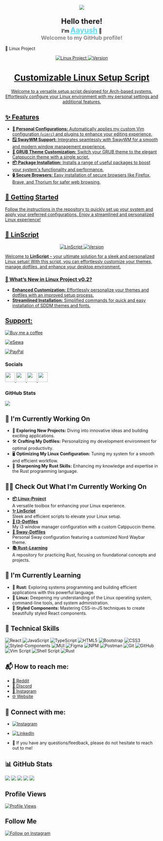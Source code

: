 <p align="center">
  <a href="https://chalisehari.com.np" target="_blank" rel="noreferrer"><img src="https://github.com/aayushx402/Linux-Background/blob/main/20240726_143603.png"></a>
</p>

<h3 align="center">
  <span style="font-size: 24px; font-weight: bold;">Hello there!</span> <br>
  I'm <a href="https://chalisehari.com.np" style="font-size: 24px; color: #61DAFB;">Aayush</a> 👋 <br>
  <span style="font-size: 18px; color: #888;">Welcome to my GitHub profile!</span>
</h3>

🚀 Linux Project
<p align="center">
  <a href="https://github.com/aayushx402/linux-project" target="_blank" rel="noreferrer">
    <img src="https://img.shields.io/badge/Check%20Out%20My%20Linux%20Project-Repo-61DAFB?style=for-the-badge&logo=github&logoColor=white" alt="Linux Project">
  </a>
    <a href="https://github.com/aayushx402/linux-project/releases/tag/v0.1.0" target="_blank" rel="noreferrer">
      <img src="https://img.shields.io/badge/Version-0.1-brightgreen?style=for-the-badge&logo=github&logoColor=white" alt="Version">
</p>

<h1 align="center">Customizable Linux Setup Script</h1>

<p align="center">Welcome to a versatile setup script designed for Arch-based systems. Effortlessly configure your Linux environment with my personal settings and additional features.</p>

<h2>✨ Features</h2>
<ul>
    <li><strong>🔧 Personal Configurations:</strong> Automatically applies my custom Vim configuration (<code>vimrc</code>) and plugins to enhance your editing experience.</li>
    <li><strong>🪟 SwayWM Support:</strong> Integrates seamlessly with SwayWM for a smooth and modern window management experience.</li>
    <li><strong>🎨 GRUB Theme Customization:</strong> Switch your GRUB theme to the elegant Catppuccin theme with a single script.</li>
    <li><strong>📦 Package Installation:</strong> Installs a range of useful packages to boost your system's functionality and performance.</li>
    <li><strong>🔒 Secure Browsers:</strong> Easy installation of secure browsers like Firefox, Brave, and Thorium for safer web browsing.</li>
</ul>

<h2>🚀 Getting Started</h2>
<p>Follow the instructions in the repository to quickly set up your system and apply your preferred configurations. Enjoy a streamlined and personalized Linux experience!</p>


## 🌟 LinScript

<p align="center">
  <a href="https://github.com/aayushx402/LinScript" target="_blank" rel="noreferrer">
    <img src="https://img.shields.io/badge/Check%20Out%20LinScript-Repo-61DAFB?style=for-the-badge&logo=github&logoColor=white" alt="LinScript">
  </a>
  <a href="https://github.com/aayushx402/LinScript/releases/tag/0.2.0" target="_blank" rel="noreferrer">
    <img src="https://img.shields.io/badge/Version-0.2-brightgreen?style=for-the-badge&logo=github&logoColor=white" alt="Version">
</p>

<p>Welcome to <strong>LinScript</strong> – your ultimate solution for a sleek and personalized Linux setup! With this script, you can effortlessly customize your themes, manage dotfiles, and enhance your desktop environment.</p>

<h3>🚀 What’s New in Linux Project v0.2?</h3>
<ul>
    <li><strong>Enhanced Customization:</strong> Effortlessly personalize your themes and dotfiles with an improved setup process.</li>
    <li><strong>Streamlined Installation:</strong> Simplified commands for quick and easy installation of SDDM themes and fonts.</li>
</ul>


## Support:

[![Buy me a coffee](https://www.buymeacoffee.com/assets/img/custom_images/yellow_img.png)](https://www.buymeacoffee.com/aayushchalise)

[![eSewa](https://www.esewa.com.np/assets/img/esewa-logo.png)](https://esewa.com.np/#/make_payment/BALTXN/Fund%20Transfer/9866561621)

[![PayPal](https://www.paypalobjects.com/webstatic/en_US/i/buttons/PP_logo_h_100x26.png)](https://www.paypal.com/mep/dashboard)


### Socials

<p align="left"> <a href="https://www.github.com/aayushx402" target="_blank" rel="noreferrer"> <picture> <source media="(prefers-color-scheme: dark)" srcset="https://raw.githubusercontent.com/danielcranney/readme-generator/main/public/icons/socials/github-dark.svg" /> <source media="(prefers-color-scheme: light)" srcset="https://raw.githubusercontent.com/danielcranney/readme-generator/main/public/icons/socials/github.svg" /> <img src="https://raw.githubusercontent.com/danielcranney/readme-generator/main/public/icons/socials/github.svg" width="32" height="32" /> </picture> </a> <a href="http://www.instagram.com/aayushxvf" target="_blank" rel="noreferrer"> <picture> <source media="(prefers-color-scheme: dark)" srcset="https://raw.githubusercontent.com/danielcranney/readme-generator/main/public/icons/socials/instagram-dark.svg" /> <source media="(prefers-color-scheme: light)" srcset="https://raw.githubusercontent.com/danielcranney/readme-generator/main/public/icons/socials/instagram.svg" /> <img src="https://raw.githubusercontent.com/danielcranney/readme-generator/main/public/icons/socials/instagram.svg" width="32" height="32" /> </picture> </a> <a href="https://www.linkedin.com/in/aayushchalese" target="_blank" rel="noreferrer"> <picture> <source media="(prefers-color-scheme: dark)" srcset="https://raw.githubusercontent.com/danielcranney/readme-generator/main/public/icons/socials/linkedin-dark.svg" /> <source media="(prefers-color-scheme: light)" srcset="https://raw.githubusercontent.com/danielcranney/readme-generator/main/public/icons/socials/linkedin.svg" /> <img src="https://raw.githubusercontent.com/danielcranney/readme-generator/main/public/icons/socials/linkedin.svg" width="32" height="32" /> </picture> </a> <a href="https://www.youtube.com/@aayushchalese" target="_blank" rel="noreferrer"> <picture> <source media="(prefers-color-scheme: dark)" srcset="https://raw.githubusercontent.com/danielcranney/readme-generator/main/public/icons/socials/youtube-dark.svg" /> <source media="(prefers-color-scheme: light)" srcset="https://raw.githubusercontent.com/danielcranney/readme-generator/main/public/icons/socials/youtube.svg" /> <img src="https://raw.githubusercontent.com/danielcranney/readme-generator/main/public/icons/socials/youtube.svg" width="32" height="32" /> </picture> </a></p>



### GitHub Stats

<p align="left"><img src="https://raw.githubusercontent.com/aayushx402/aayushx402/main/github-metrics.svg" /></p>

## 🔭 I'm Currently Working On

- 🚀 **Exploring New Projects:** Diving into innovative ideas and building exciting applications.
- 🛠️ **Crafting My Dotfiles:** Personalizing my development environment for optimal productivity.
- 🖥️ **Optimizing My Linux Configuration:** Tuning my system for a smooth and efficient workflow.
- 🦀 **Sharpening My Rust Skills:** Enhancing my knowledge and expertise in the Rust programming language.

<h2>👩‍💻 Check Out What I'm Currently Working On</h2>

<ul>
  <li>
    <a href="https://github.com/aayushx402/linux-project"><strong>📦 Linux-Project</strong></a><br>
    A versatile toolbox for enhancing your Linux experience.
  </li>
  <li>
    <a href="https://github.com/aayushx402/LinScript"><strong>✨ LinScript</strong></a><br>
    Sleek and efficient scripts to elevate your Linux setup.
  </li>
  <li>
    <a href="https://github.com/aayushx402/i3-CatDotfiles"><strong>🎨 I3-Dotfiles</strong></a><br>
    My i3 window manager configuration with a custom Catppuccin theme.
  </li>
  <li>
    <a href="https://github.com/aayushx402/sway"><strong>🎨 Sway-Dotfiles</strong></a><br>
    Personal Sway configuration featuring a customized Nord Waybar theme.
  </li>
  <li>
    <a href="https://github.com/aayushx402/Rust-practice"><strong>📚 Rust-Learning</strong></a><br>
    A repository for practicing Rust, focusing on foundational concepts and projects.
  </li>
</ul>


## 🌱 I'm Currently Learning

- 🦀 **Rust:** Exploring systems programming and building efficient applications with this powerful language.
- 🐧 **Linux:** Deepening my understanding of the Linux operating system, command-line tools, and system administration.
- 💅 **Styled Components:** Mastering CSS-in-JS techniques to create beautifully styled React components.

## 🧰 Technical Skills

![React](https://img.shields.io/badge/-React-61DAFB?style=for-the-badge&logo=react&logoColor=white)
![JavaScript](https://img.shields.io/badge/-JavaScript-F7DF1E?style=for-the-badge&logo=javascript&logoColor=black)
![TypeScript](https://img.shields.io/badge/-TypeScript-007ACC?style=for-the-badge&logo=typescript&logoColor=white)
![HTML5](https://img.shields.io/badge/-HTML5-E34F26?style=for-the-badge&logo=html5&logoColor=white)
![Bootstrap](https://img.shields.io/badge/-Bootstrap-7952B3?style=for-the-badge&logo=bootstrap&logoColor=white)
![CSS3](https://img.shields.io/badge/-CSS3-1572B6?style=for-the-badge&logo=css3&logoColor=white)
![Styled-Components](https://img.shields.io/badge/-Styled--Components-DB7093?style=for-the-badge&logo=styled-components&logoColor=white)
![MUI](https://img.shields.io/badge/-MUI-007FFF?style=for-the-badge&logo=mui&logoColor=white)
![Figma](https://img.shields.io/badge/-Figma-F24E1E?style=for-the-badge&logo=figma&logoColor=white)
![NPM](https://img.shields.io/badge/-NPM-CB3837?style=for-the-badge&logo=npm&logoColor=white)
![Postman](https://img.shields.io/badge/-Postman-FF6C37?style=for-the-badge&logo=postman&logoColor=white)
![Git](https://img.shields.io/badge/-Git-F05032?style=for-the-badge&logo=git&logoColor=white)
![GitHub](https://img.shields.io/badge/-GitHub-181717?style=for-the-badge&logo=github&logoColor=white)
![Vim Script](https://img.shields.io/badge/-Vim%20Script-019733?style=for-the-badge&logo=vim&logoColor=white)
![Shell Script](https://img.shields.io/badge/-Shell%20Script-4EAA25?style=for-the-badge&logo=gnu-bash&logoColor=white)
![Rust](https://img.shields.io/badge/-Rust-000000?style=for-the-badge&logo=rust&logoColor=white)

## 📬 How to reach me:
- [👾 Reddit](https://www.reddit.com/user/aayush-le)
- [💬 Discord](https://discord.gg/Qg8chAeJmZ)
- [📸 Instagram](https://www.instagram.com/aayushxvf)
- [🌐 Website](https://chalisehari.com.np)

## 🤝 Connect with me:
- [![Instagram](https://img.shields.io/badge/Instagram-E4405F?style=for-the-badge&logo=instagram&logoColor=white)](https://www.instagram.com/aayushxvf)
- [![LinkedIn](https://img.shields.io/badge/LinkedIn-0077B5?style=for-the-badge&logo=linkedin&logoColor=white)](https://www.linkedin.com/in/aayushchalese)

- 💬 If you have any questions/feedback, please do not hesitate to reach out to me!

## 📊 GitHub Stats

![](http://github-profile-summary-cards.vercel.app/api/cards/profile-details?username=aayushx402&theme=onedark)
![](http://github-profile-summary-cards.vercel.app/api/cards/repos-per-language?username=aayushx402&theme=onedark)
![](http://github-profile-summary-cards.vercel.app/api/cards/most-commit-language?username=aayushx402&theme=onedark)
![](http://github-profile-summary-cards.vercel.app/api/cards/stats?username=aayushx402&theme=onedark)
![](http://github-profile-summary-cards.vercel.app/api/cards/productive-time?username=aayushx402&theme=onedark&utcOffset=8)


## Profile Views

[![Profile Views](https://img.shields.io/badge/Profile%20Views-300-pink?style=for-the-badge&logo=github&logoColor=white)](https://github.com/aayushx402)

## Follow Me

[![Follow on Instagram](https://img.shields.io/badge/Follow-%40aayushxvf-E4405F?style=for-the-badge&logo=instagram&logoColor=white)](https://instagram.com/aayushxvf)



<!---
aayushx402/aayushx402 is a ✨ special ✨ repository because its `README.md` (this file) appears on your GitHub profile.
You can click the Preview link to take a look at your changes.
--->
